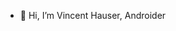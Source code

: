 - 👋 Hi, I’m Vincent Hauser, Androider

<!---
bernhauser/bernhauser is a ✨ special ✨ repository because its `README.md` (this file) appears on your GitHub profile.
You can click the Preview link to take a look at your changes.
--->
